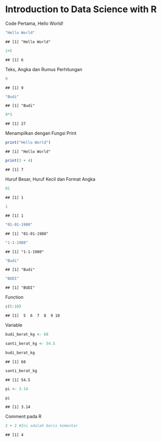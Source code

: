 Introduction to Data Science with R
================

Code Pertama, Hello World\!

``` r
"Hello World"
```

    ## [1] "Hello World"

``` r
1+5
```

    ## [1] 6

Teks, Angka dan Rumus Perhitungan

``` r
9
```

    ## [1] 9

``` r
"Budi"
```

    ## [1] "Budi"

``` r
9*3
```

    ## [1] 27

Menampilkan dengan Fungsi Print

``` r
print("Hello World")
```

    ## [1] "Hello World"

``` r
print(3 + 4)
```

    ## [1] 7

Huruf Besar, Huruf Kecil dan Format Angka

``` r
01
```

    ## [1] 1

``` r
1
```

    ## [1] 1

``` r
"01-01-1980"
```

    ## [1] "01-01-1980"

``` r
"1-1-1980"
```

    ## [1] "1-1-1980"

``` r
"Budi"
```

    ## [1] "Budi"

``` r
"BUDI"
```

    ## [1] "BUDI"

Function

``` r
c(5:10)
```

    ## [1]  5  6  7  8  9 10

Variable

``` r
budi_berat_kg <- 68

santi_berat_kg <- 54.5

budi_berat_kg
```

    ## [1] 68

``` r
santi_berat_kg
```

    ## [1] 54.5

``` r
pi <- 3.14

pi
```

    ## [1] 3.14

Comment pada R

``` r
2 + 2 #Ini adalah baris komentar
```

    ## [1] 4
